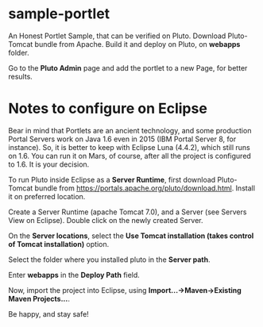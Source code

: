 # sample-portlet
An Honest Portlet Sample, that can be verified on Pluto. Download Pluto-Tomcat bundle from Apache.
Build it and deploy on Pluto, on __webapps__ folder.

Go to the __Pluto Admin__ page and add the portlet to a new Page, for better results.

# Notes to configure on Eclipse
Bear in mind that Portlets are an ancient technology, and some production 
Portal Servers work on Java 1.6 even in 2015 (IBM Portal Server 8, for instance).
So, it is better to keep with Eclipse Luna (4.4.2), which still runs on 1.6. 
You can run it on Mars, of course, after all the project is configured to 1.6. 
It is your decision.

To run Pluto inside Eclipse as a __Server Runtime__, first download Pluto-Tomcat bundle
from https://portals.apache.org/pluto/download.html. Install it on preferred location.

Create a Server Runtime (apache Tomcat 7.0), and a Server (see Servers View on Eclipse).
Double click on the newly created Server. 

On the __Server locations__, select the __Use Tomcat installation (takes control of Tomcat installation)__ option.

Select the folder where you installed pluto in the __Server path__.

Enter __webapps__ in the __Deploy Path__ field.

Now, import the project into Eclipse, using __Import...->Maven->Existing Maven Projects...__.

Be happy, and stay safe!




 

